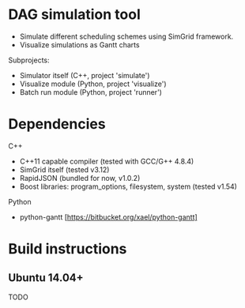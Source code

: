 DAG simulation tool
===================

* Simulate different scheduling schemes using SimGrid framework.
* Visualize simulations as Gantt charts

Subprojects:
* Simulator itself (C++, project 'simulate')
* Visualize module (Python, project 'visualize')
* Batch run module (Python, project 'runner')


Dependencies
============

C++
* C++11 capable compiler (tested with GCC/G++ 4.8.4)
* SimGrid itself (tested v3.12)
* RapidJSON (bundled for now, v1.0.2)
* Boost libraries: program_options, filesystem, system (tested v1.54)

Python
* python-gantt [https://bitbucket.org/xael/python-gantt]


Build instructions
==================

Ubuntu 14.04+
-------------

TODO
